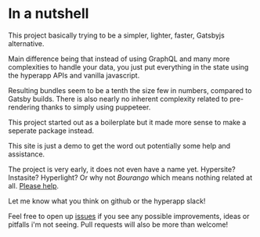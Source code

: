 
# In a nutshell

This project basically trying to be a simpler, lighter, faster, Gatsbyjs alternative.

Main difference being that instead of using GraphQL and many more complexities to handle your data, you just put everything in the state using the hyperapp APIs and vanilla javascript.

Resulting bundles seem to be a tenth the size few in numbers, compared to Gatsby builds. There is also nearly no inherent complexity related to pre-rendering thanks to simply using puppeteer.

This project started out as a boilerplate but it made more sense to make a seperate package instead.

This site is just a demo to get the word out potentially some help and assistance.

The project is very early, it does not even have a name yet. Hypersite? Instasite?  Hyperlight? Or why not *Bourango* which means nothing related at all. [Please help](https://github.com/loteoo/hyperapp-site-generator/issues/1).

Let me know what you think on github or the hyperapp slack!

Feel free to open up [issues](https://github.com/loteoo/hyperapp-site-generator/issues) if you see any possible improvements, ideas or pitfalls i'm not seeing. Pull requests will also be more than welcome!
